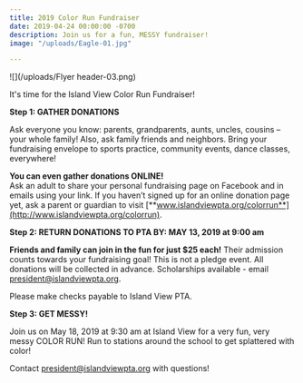 ```yaml
---
title: 2019 Color Run Fundraiser
date: 2019-04-24 00:00:00 -0700
description: Join us for a fun, MESSY fundraiser!
image: "/uploads/Eagle-01.jpg"

---
```

![](/uploads/Flyer header-03.png)

It's time for the Island View Color Run Fundraiser!

**Step 1: GATHER DONATIONS**

Ask everyone you know: parents, grandparents, aunts, uncles, cousins – your whole family! Also, ask family friends and neighbors. Bring your fundraising envelope to sports practice, community events, dance classes, everywhere!

**You can even gather donations ONLINE!**  
 Ask an adult to share your personal fundraising page on Facebook and in emails using your link. If you haven’t signed up for an online donation page yet, ask a parent or guardian to visit [**www.islandviewpta.org/colorrun**](http://www.islandviewpta.org/colorrun).

**Step 2: RETURN DONATIONS TO PTA BY: MAY 13, 2019 at 9:00 am**

**Friends and family can join in the fun for just $25 each!** Their admission counts towards your fundraising goal! This is not a pledge event. All donations will be collected in advance. Scholarships available - email [president@islandviewpta.org](mailto:president@islandviewpta.org).

Please make checks payable to Island View PTA.

**Step 3: GET MESSY!**

Join us on May 18, 2019 at 9:30 am at Island View for a very fun, very messy COLOR RUN! Run to stations around the school to get splattered with color!

Contact president@islandviewpta.org with questions!